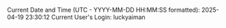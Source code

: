 Current Date and Time (UTC - YYYY-MM-DD HH:MM:SS formatted): 2025-04-19 23:30:12
Current User's Login: luckyaiman
